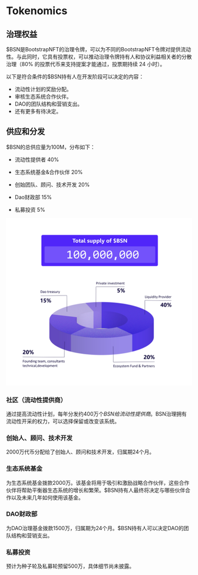 # Tokenomics

## 治理权益
$BSN是BootstrapNFT的治理令牌，可以为不同的BootstrapNFT令牌对提供流动性。与此同时，它具有投票权，可以推动治理令牌持有人和协议利益相关者的分散治理（80% 的投票代币来支持提案才能通过，投票期持续 24 小时）。


以下是符合条件的$BSN持有人在开发阶段可以决定的内容：
* 流动性计划的奖励分配。
* 审核生态系统合作伙伴。
* DAO的团队结构和营销支出。
* 还有更多有待决定。

## 供应和分发
$BSN的总供应量为100M，分布如下：

* 流动性提供者 40%

* 生态系统基金&合作伙伴 20%

* 创始团队、顾问、技术开发 20%

* Dao财政部 15%

* 私募投资 5%

![](../asset/209.jpeg)

### 社区（流动性提供商）
通过提高流动性计划，每年分发约400万个$BSN给流动性提供商。$BSN治理拥有流动性开采的权力，可以选择保留或改变该系统。
### 创始人、顾问、技术开发
2000万代币分配给了创始人、顾问和技术开发，归属期24个月。
### 生态系统基金
为生态系统基金拨款2000万。该基金将用于吸引和激励战略合作伙伴，这些合作伙伴将帮助平衡器生态系统的增长和繁荣。$BSN持有人最终将决定与哪些伙伴合作以及未来几年如何使用该基金。

### DAO财政部
为DAO治理基金拨款1500万，归属期为24个月。$BSN持有人可以决定DAO的团队结构和营销支出。

### 私募投资
预计为种子轮及私募轮预留500万，具体细节尚未披露。
